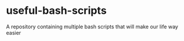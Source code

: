 # useful-bash-scripts
A repository containing multiple bash scripts that will make our life way easier
